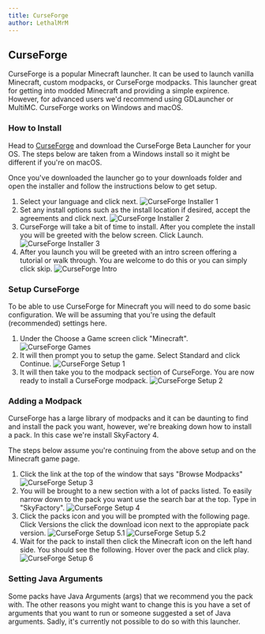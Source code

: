 ```yaml
---
title: CurseForge
author: LethalMrM
---
```


## CurseForge

CurseForge is a popular Minecraft launcher. It can be used to launch vanilla Minecraft, custom modpacks, or CurseForge modpacks. This launcher great for getting into modded Minecraft and providing a simple expirence. However, for advanced users we'd recommend using GDLauncher or MultiMC. CurseForge works on Windows and macOS.

### How to Install
Head to [CurseForge](https://download.curseforge.com/) and download the CurseForge Beta Launcher for your OS. The steps below are taken from a Windows install so it might be different if you're on macOS. 

Once you've downloaded the launcher  go to your downloads folder and open the installer and follow the instructions below to get setup.

1. Select your language and click next.
![CurseForge Installer 1](../../../../assets/images/curseforge/installer_1.png)
2. Set any install options such as the install location if desired, accept the agreements and click next.
![CurseForge Installer 2](../../../../assets/images/curseforge/installer_2.png)
3. CurseForge will take a bit of time to install. After you complete the install you will be greeted with the below screen. Click Launch.
![CurseForge Installer 3](../../../../assets/images/curseforge/installer_3.png)
4. After you launch you will be greeted with an intro screen offering a tutorial or walk through. You are welcome to do this or you can simply click skip.
![CurseForge Intro](../../../../assets/images/curseforge/curseforge_intro.png)

### Setup CurseForge
To be able to use CurseForge for Minecraft you will need to do some basic configuration. We will be assuming that you're using the default (recommended) settings here.

1. Under the Choose a Game screen click "Minecraft".
![CurseForge Games](../../../../assets/images/curseforge/curseforge_games.png)
2. It will then prompt you to setup the game. Select Standard and click Continue.
![CurseForge Setup 1](../../../../assets/images/curseforge/curseforge_setup_1.png)
3. It will then take you to the modpack section of CurseForge. You are now ready to install a CurseForge modpack.
![CurseForge Setup 2](../../../../assets/images/curseforge/curseforge_setup_2.png)

### Adding a Modpack
CurseForge has a large library of modpacks and it can be daunting to find and install the pack you want, however, we're breaking down how to install a pack. In this case we're install SkyFactory 4.

The steps below assume you're continuing from the above setup and on the Minecraft game page. 

1. Click the link at the top of the window that says "Browse Modpacks"
![CurseForge Setup 3](../../../../assets/images/curseforge/curseforge_setup_3.png)
2. You will be brought to a new section with a lot of packs listed. To easily narrow down to the pack you want use the search bar at the top. Type in "SkyFactory".
![CurseForge Setup 4](../../../../assets/images/curseforge/curseforge_setup_4.png)
3. Click the packs icon and you will be prompted with the following page. Click Versions the click the download icon next to the appropiate pack version.
![CurseForge Setup 5.1](../../../../assets/images/curseforge/curseforge_setup_5_1.png)
![CurseForge Setup 5.2](../../../../assets/images/curseforge/curseforge_setup_5_2.png)
4. Wait for the pack to install then click the Minecraft icon on the left hand side. You should see the following. Hover over the pack and click play.
![CurseForge Setup 6](../../../../assets/images/curseforge/curseforge_setup_6.png)

### Setting Java Arguments
Some packs have Java Arguments (args) that we recommend you the pack with. The other reasons you might want to change this is you have a set of arguments that you want to run or someone suggested a set of Java arguments. Sadly, it's currently not possible to do so with this launcher.